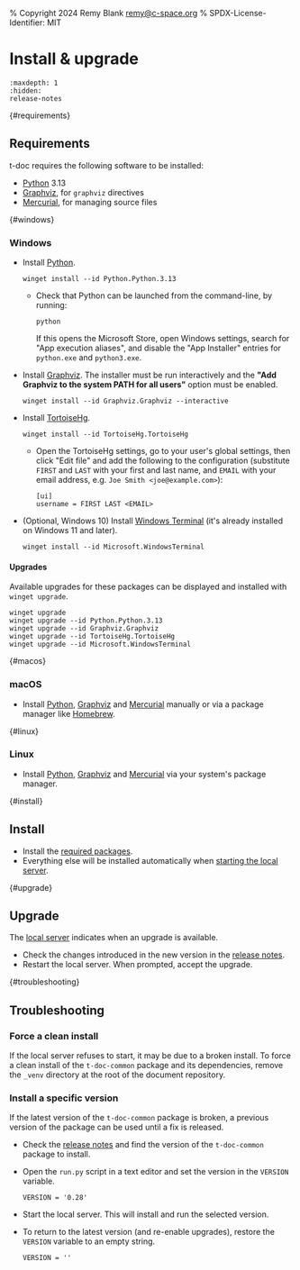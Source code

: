 % Copyright 2024 Remy Blank <remy@c-space.org>
% SPDX-License-Identifier: MIT

# Install & upgrade

```{toctree}
:maxdepth: 1
:hidden:
release-notes
```

{#requirements}
## Requirements

t-doc requires the following software to be installed:

- [Python](https://www.python.org/) 3.13
- [Graphviz](https://graphviz.org/), for `graphviz` directives
- [Mercurial](https://www.mercurial-scm.org/), for managing source files

{#windows}
### Windows

- Install [Python](https://www.python.org/).

  ```{code-block} shell-session
  winget install --id Python.Python.3.13
  ```

  - Check that Python can be launched from the command-line, by running:

    ```{code-block} shell-session
    python
    ```

    If this opens the Microsoft Store, open Windows settings, search for "App
    execution aliases", and disable the "App Installer" entries for `python.exe`
    and `python3.exe`.

- Install [Graphviz](https://graphviz.org/). The installer must be run
  interactively and the **"Add Graphviz to the system PATH for all users"**
  option must be enabled.

  ```{code-block} shell-session
  winget install --id Graphviz.Graphviz --interactive
  ```

- Install [TortoiseHg](https://tortoisehg.bitbucket.io/).

  ```{code-block} shell-session
  winget install --id TortoiseHg.TortoiseHg
  ```

  - Open the TortoiseHg settings, go to your user's global settings, then click
    "Edit file" and add the following to the configuration (substitute `FIRST`
    and `LAST` with your first and last name, and `EMAIL` with your email
    address, e.g. `Joe Smith <joe@example.com>`):

    ```{code-block} ini
    [ui]
    username = FIRST LAST <EMAIL>
    ```

- (Optional, Windows 10) Install
  [Windows Terminal](https://github.com/microsoft/terminal) (it's already
  installed on Windows 11 and later).

  ```{code-block} shell-session
  winget install --id Microsoft.WindowsTerminal
  ```

#### Upgrades

Available upgrades for these packages can be displayed and installed with
`winget upgrade`.

```{code-block} shell-session
winget upgrade
winget upgrade --id Python.Python.3.13
winget upgrade --id Graphviz.Graphviz
winget upgrade --id TortoiseHg.TortoiseHg
winget upgrade --id Microsoft.WindowsTerminal
```

{#macos}
### macOS

- Install [Python](https://www.python.org/), [Graphviz](https://graphviz.org/)
  and [Mercurial](https://www.mercurial-scm.org/) manually or via a package
  manager like [Homebrew](https://brew.sh/).

{#linux}
### Linux

- Install [Python](https://www.python.org/), [Graphviz](https://graphviz.org/)
  and [Mercurial](https://www.mercurial-scm.org/) via your system's package
  manager.

{#install}
## Install

- Install the [required packages](#requirements).
- Everything else will be installed automatically when
  [starting the local server](edit.md#edit-documents).

{#upgrade}
## Upgrade

The [local server](edit.md#edit-documents) indicates when an upgrade is
available.

- Check the changes introduced in the new version in the
  [release notes](release-notes.md).
- Restart the local server. When prompted, accept the upgrade.

{#troubleshooting}
## Troubleshooting

### Force a clean install

If the local server refuses to start, it may be due to a broken install. To
force a clean install of the `t-doc-common` package and its dependencies, remove
the `_venv` directory at the root of the document repository.

### Install a specific version

If the latest version of the `t-doc-common` package is broken, a previous
version of the package can be used until a fix is released.

- Check the [release notes](release-notes.md) and find the version of the
  `t-doc-common` package to install.

- Open the `run.py` script in a text editor and set the version in the `VERSION`
  variable.

  ```{code-block} python
  VERSION = '0.28'
  ```

- Start the local server. This will install and run the selected version.

- To return to the latest version (and re-enable upgrades), restore the
  `VERSION` variable to an empty string.

  ```{code-block} python
  VERSION = ''
  ```
